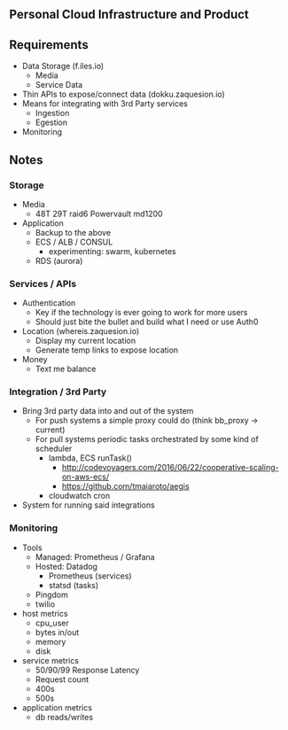 Personal Cloud Infrastructure and Product
--

## Requirements
* Data Storage (f.iles.io)
	- Media
	- Service Data
* Thin APIs to expose/connect data (dokku.zaquesion.io)
* Means for integrating with 3rd Party services
	- Ingestion
	- Egestion
* Monitoring

## Notes
### Storage
* Media
	- 48T 29T raid6 Powervault md1200
* Application
	- Backup to the above 
	- ECS / ALB / CONSUL
		- experimenting: swarm, kubernetes
	- RDS (aurora)

### Services / APIs
* Authentication
	* Key if the technology is ever going to work for more users
	* Should just bite the bullet and build what I need or use Auth0
* Location (whereis.zaquesion.io)
	- Display my current location
	- Generate temp links to expose location
* Money
	* Text me balance

### Integration / 3rd Party
* Bring 3rd party data into and out of the system
	- For push systems a simple proxy could do (think bb_proxy -> current)
	- For pull systems periodic tasks orchestrated by some kind of scheduler
		- lambda, ECS runTask()
			- http://codevoyagers.com/2016/06/22/cooperative-scaling-on-aws-ecs/
			- https://github.com/tmaiaroto/aegis
		- cloudwatch cron
* System for running said integrations

### Monitoring
* Tools
	* Managed: Prometheus / Grafana
	* Hosted: Datadog
		- Prometheus (services)
		- statsd (tasks)
	* Pingdom
	* twilio
* host metrics
	- cpu_user
	- bytes in/out
	* memory
	* disk
* service metrics
	- 50/90/99 Response Latency
	* Request count
	* 400s
	* 500s
* application metrics
	* db reads/writes
